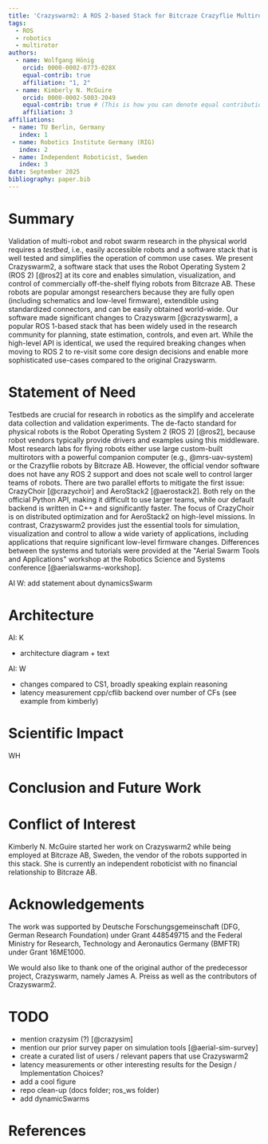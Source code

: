 ```yaml
---
title: 'Crazyswarm2: A ROS 2-based Stack for Bitcraze Crazyflie Multirotor Robots'
tags:
  - ROS
  - robotics
  - multirotor
authors:
  - name: Wolfgang Hönig
    orcid: 0000-0002-0773-028X
    equal-contrib: true
    affiliation: "1, 2"
  - name: Kimberly N. McGuire 
    orcid: 0000-0002-5003-2049
    equal-contrib: true # (This is how you can denote equal contributions between multiple authors)
    affiliation: 3
affiliations:
 - name: TU Berlin, Germany
   index: 1
 - name: Robotics Institute Germany (RIG)
   index: 2
 - name: Independent Roboticist, Sweden
   index: 3
date: September 2025
bibliography: paper.bib
---
```


<!-- Compile using:

docker run --rm --volume $PWD:/data --user $(id -u):$(id -g) --env JOURNAL=joss openjournals/inara
-->

<!-- Relevant JOSS example papers:

- https://joss.theoj.org/papers/10.21105/joss.07481
- https://joss.theoj.org/papers/10.21105/joss.07473
- https://joss.theoj.org/papers/10.21105/joss.06771
- https://joss.theoj.org/papers/10.21105/joss.05647
-->

# Summary

Validation of multi-robot and robot swarm research in the physical world requires a *testbed*, i.e., easily accessible robots and a software stack that is well tested and simplifies the operation of common use cases.
We present Crazyswarm2, a software stack that uses the Robot Operating System 2 (ROS 2) [@ros2] at its core and enables simulation, visualization, and control of commercially off-the-shelf flying robots from Bitcraze AB.
These robots are popular amongst researchers because they are fully open (including schematics and low-level firmware), extendible using standardized connectors, and can be easily obtained world-wide.
Our software made significant changes to Crazyswarm [@crazyswarm], a popular ROS 1-based stack that has been widely used in the research community for planning, state estimation, controls, and even art.
While the high-level API is identical, we used the required breaking changes when moving to ROS 2 to re-visit some core design decisions and enable more sophisticated use-cases compared to the original Crazyswarm.

# Statement of Need

Testbeds are crucial for research in robotics as the simplify and accelerate data collection and validation experiments.
The de-facto standard for physical robots is the Robot Operating System 2 (ROS 2) [@ros2], because robot vendors typically provide drivers and examples using this middleware. 
Most research labs for flying robots either use large custom-built multirotors with a powerful companion computer (e.g., @mrs-uav-system) or the Crazyflie robots by Bitcraze AB.
However, the official vendor software does not have any ROS 2 support and does not scale well to control larger teams of robots.
There are two parallel efforts to mitigate the first issue: CrazyChoir [@crazychoir] and AeroStack2 [@aerostack2]. Both rely on the official Python API, making it difficult to use larger teams, while our default backend is written in C++ and significantly faster. The focus of CrazyChoir is on distributed optimization and for AeroStack2 on high-level missions. In contrast, Crazyswarm2 provides just the essential tools for simulation, visualization and control to allow a wide variety of applications, including applications that require significant low-level firmware changes. Differences between the systems and tutorials were provided at the "Aerial Swarm Tools and Applications" workshop at the Robotics Science and Systems conference [@aerialswarms-workshop].

AI W: add statement about dynamicsSwarm

<!-- # Design and Implementation Choices -->
# Architecture

<!-- optional, but might be interesting and is something that the RobotDART paper has -->

AI: K
  - architecture diagram + text

AI: W
  - changes compared to CS1, broadly speaking explain reasoning
  - latency measurement cpp/cflib backend over number of CFs (see example from kimberly)

# Scientific Impact

<!-- optional, perhaps better suited to integrate into the statement of need? Essentially, we want to already list "users" here -->

WH

# Conclusion and Future Work

# Conflict of Interest

Kimberly N. McGuire started her work on Crazyswarm2 while being employed at Bitcraze AB, Sweden, the vendor of the robots supported in this stack. She is currently an independent roboticist with no financial relationship to Bitcraze AB.

# Acknowledgements

The work was supported by Deutsche Forschungsgemeinschaft (DFG, German Research Foundation) under Grant 448549715 and the Federal Ministry for Research, Technology and Aeronautics Germany (BMFTR) under Grant 16ME1000.

We would also like to thank one of the original author of the predecessor project, Crazyswarm, namely James A. Preiss as well as the contributors of Crazyswarm2.

# TODO

- mention crazysim (?) [@crazysim]
- mention our prior survey paper on simulation tools [@aerial-sim-survey]
- create a curated list of users / relevant papers that use Crazyswarm2
- latency measurements or other interesting results for the Design / Implementation Choices?
- add a cool figure
- repo clean-up (docs folder; ros_ws folder)
- add dynamicSwarms

# References